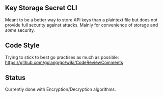 Key Storage Secret CLI
------------------------

Meant to be a better way to store API keys than a plaintext
file but does not provide full security against attacks. Mainly for 
convenience of storage and *some* security. 

Code Style
---------------------------------
Trying to stick to best go practises as much as possible:
https://github.com/golang/go/wiki/CodeReviewComments 

Status
-------------------------------------
Currently done with Encryption/Decryption algorithms.
